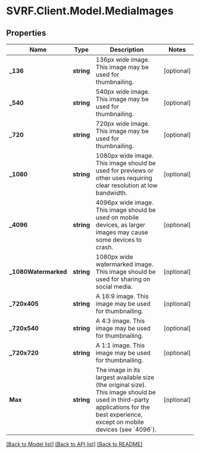 # SVRF.Client.Model.MediaImages
## Properties

Name | Type | Description | Notes
------------ | ------------- | ------------- | -------------
**_136** | **string** | 136px wide image. This image may be used for thumbnailing. | [optional] 
**_540** | **string** | 540px wide image. This image may be used for thumbnailing. | [optional] 
**_720** | **string** | 720px wide image. This image may be used for thumbnailing. | [optional] 
**_1080** | **string** | 1080px wide image. This image should be used for previews or other uses requiring clear resolution at low bandwidth. | [optional] 
**_4096** | **string** | 4096px wide image. This image should be used on mobile devices, as larger images may cause some devices to crash. | [optional] 
**_1080Watermarked** | **string** | 1080px wide watermarked image. This image should be used for sharing on social media. | [optional] 
**_720x405** | **string** | A 16:9 image. This image may be used for thumbnailing. | [optional] 
**_720x540** | **string** | A 4:3 image. This image may be used for thumbnailing. | [optional] 
**_720x720** | **string** | A 1:1 image. This image may be used for thumbnailing. | [optional] 
**Max** | **string** | The image in its largest available size (the original size). This image should be used in third-party applications for the best experience, except on mobile devices (see &#x60;4096&#x60;). | [optional] 

[[Back to Model list]](../README.md#documentation-for-models) [[Back to API list]](../README.md#documentation-for-api-endpoints) [[Back to README]](../README.md)


